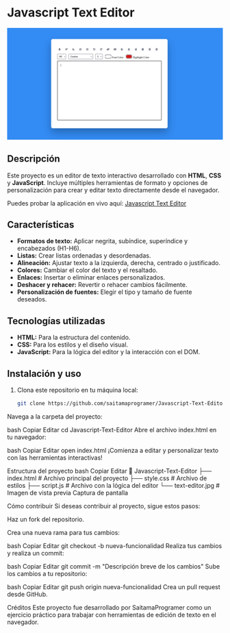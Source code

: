 # Javascript Text Editor

![Project Preview](./text-editor.jpg)

## Descripción

Este proyecto es un editor de texto interactivo desarrollado con **HTML**, **CSS** y **JavaScript**. Incluye múltiples herramientas de formato y opciones de personalización para crear y editar texto directamente desde el navegador.

Puedes probar la aplicación en vivo aquí: [Javascript Text Editor](https://saitamaprogramer.github.io/Javascript-Text-Editor/)

## Características

- **Formatos de texto:** Aplicar negrita, subíndice, superíndice y encabezados (H1-H6).
- **Listas:** Crear listas ordenadas y desordenadas.
- **Alineación:** Ajustar texto a la izquierda, derecha, centrado o justificado.
- **Colores:** Cambiar el color del texto y el resaltado.
- **Enlaces:** Insertar o eliminar enlaces personalizados.
- **Deshacer y rehacer:** Revertir o rehacer cambios fácilmente.
- **Personalización de fuentes:** Elegir el tipo y tamaño de fuente deseados.

## Tecnologías utilizadas

- **HTML:** Para la estructura del contenido.
- **CSS:** Para los estilos y el diseño visual.
- **JavaScript:** Para la lógica del editor y la interacción con el DOM.

## Instalación y uso

1. Clona este repositorio en tu máquina local:

   ```bash
   git clone https://github.com/saitamaprogramer/Javascript-Text-Editor.git
Navega a la carpeta del proyecto:

bash
Copiar
Editar
cd Javascript-Text-Editor
Abre el archivo index.html en tu navegador:

bash
Copiar
Editar
open index.html
¡Comienza a editar y personalizar texto con las herramientas interactivas!

Estructura del proyecto
bash
Copiar
Editar
📁 Javascript-Text-Editor
├── index.html       # Archivo principal del proyecto
├── style.css        # Archivo de estilos
├── script.js        # Archivo con la lógica del editor
└── text-editor.jpg  # Imagen de vista previa
Captura de pantalla

Cómo contribuir
Si deseas contribuir al proyecto, sigue estos pasos:

Haz un fork del repositorio.

Crea una nueva rama para tus cambios:

bash
Copiar
Editar
git checkout -b nueva-funcionalidad
Realiza tus cambios y realiza un commit:

bash
Copiar
Editar
git commit -m "Descripción breve de los cambios"
Sube los cambios a tu repositorio:

bash
Copiar
Editar
git push origin nueva-funcionalidad
Crea un pull request desde GitHub.

Créditos
Este proyecto fue desarrollado por SaitamaProgramer como un ejercicio práctico para trabajar con herramientas de edición de texto en el navegador.
